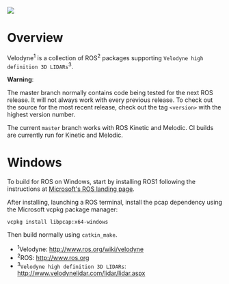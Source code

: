 [![](https://github.com/ros-drivers/velodyne/workflows/Basic%20Build%20Workflow/badge.svg?branch=melodic-devel)](https://github.com/ros-drivers/velodyne/actions)

Overview
========

Velodyne<sup>1</sup> is a collection of ROS<sup>2</sup> packages supporting `Velodyne high
definition 3D LIDARs`<sup>3</sup>.

**Warning**:

  The master branch normally contains code being tested for the next
  ROS release.  It will not always work with every previous release.
  To check out the source for the most recent release, check out the
  tag `<version>` with the highest version number.

The current ``master`` branch works with ROS Kinetic and Melodic.
CI builds are currently run for Kinetic and Melodic.

# Windows

To build for ROS on Windows, start by installing ROS1 following the instructions at [Microsoft's ROS landing page](http://aka.ms/ros).

After installing, launching a ROS terminal, install the pcap dependency using the Microsoft vcpkg package manager:

``` batch
vcpkg install libpcap:x64-windows
```

Then build normally using `catkin_make`.


- <sup>1</sup>Velodyne: http://www.ros.org/wiki/velodyne
- <sup>2</sup>ROS: http://www.ros.org
- <sup>3</sup>`Velodyne high definition 3D LIDARs`: http://www.velodynelidar.com/lidar/lidar.aspx

